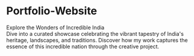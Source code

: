 # Portfolio-Website
Explore the Wonders of Incredible India  
Dive into a curated showcase celebrating the vibrant tapestry of India's heritage, landscapes, and traditions. Discover how my work captures the essence of this incredible nation through the creative project.

